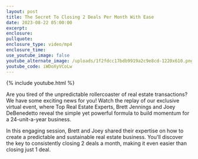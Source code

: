 ```yaml
---
layout: post
title: The Secret To Closing 2 Deals Per Month With Ease
date: 2023-08-22 05:00:00
excerpt:
enclosure:
pullquote:
enclosure_type: video/mp4
enclosure_time:
use_youtube_image: false
youtube_alternate_image: /uploads/1f2fdcc17bdb9919a2c9e8cd-1220x610.png
youtube_code: iWDoXyVCoLw
---
```

{% include youtube.html %}

Are you tired of the unpredictable rollercoaster of real estate transactions? We have some exciting news for you! Watch the replay of our exclusive virtual event, where Top Real Estate Experts, Brett Jennings and Joey DeBenedetto reveal the simple yet powerful formula to build momentum for a 24-unit-a-year business.

In this engaging session, Brett and Joey shared their expertise on how to create a predictable and sustainable real estate business. You'll discover the key to consistently closing 2 deals a month, making it even easier than closing just 1 deal.